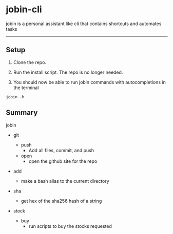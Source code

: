 # jobin-cli

jobin is a personal assistant like cli that contains shortcuts and automates tasks

---

## Setup

1. Clone the repo.

2. Run the install script. The repo is no longer needed.

3. You should now be able to run jobin commands with autocompletions in the terminal

`jobin -h`

## Summary

jobin

- git

  - push
    - Add all files, commit, and push
  - open
    - open the github site for the repo

- add

  - make a bash alias to the current directory

- sha

  - get hex of the sha256 hash of a string

- stock
  - buy
    - run scripts to buy the stocks requested
